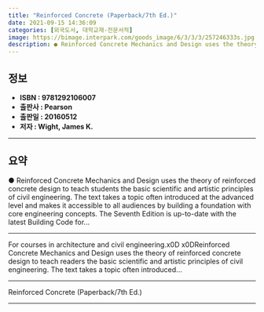 ```yaml
---
title: "Reinforced Concrete (Paperback/7th Ed.)"
date: 2021-09-15 14:36:09
categories: [외국도서, 대학교재-전문서적]
image: https://bimage.interpark.com/goods_image/6/3/3/3/257246333s.jpg
description: ● Reinforced Concrete Mechanics and Design uses the theory of reinforced concrete design to teach students the basic scientific and artistic principles of civi
---
```


## **정보**

- **ISBN : 9781292106007**
- **출판사 : Pearson**
- **출판일 : 20160512**
- **저자 : Wight, James K.**

------



## **요약**

●  Reinforced Concrete Mechanics and Design uses the theory of reinforced concrete design to teach students the basic scientific and artistic principles of civil engineering. The text takes a topic often introduced at the advanced level and makes it accessible to all audiences by building a foundation with core engineering concepts. The Seventh Edition is up-to-date with the latest Building Code for...

------

For courses in architecture and civil engineering.x0D x0DReinforced Concrete Mechanics and Design uses the theory of reinforced concrete design to teach readers the basic scientific and artistic principles of civil engineering. The text takes a topic often introduced... 

------


Reinforced Concrete (Paperback/7th Ed.) 

------


